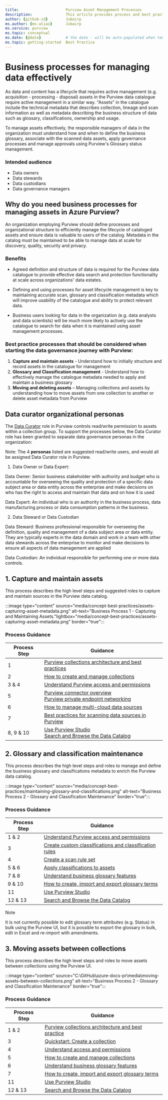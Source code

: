 ```yaml
---
title:                     Purview Asset Management Processes 
description:               This article provides process and best practice guidance to effectively manage the lifecycle of assets in the Purview catalog
author: {github-id}        Jubairp
ms.author: {ms-alias}      Jubairp
ms.service: purview
ms.topic: conceptual
ms.date: {@date}           # the date - will be auto-populated when template is first applied
ms.topic: getting-started  Best Practice
---
```

# Business processes for managing data effectively

As data and content has a lifecycle that requires active management (e.g. acquisition - processing - disposal) assets in the Purview data catalogue require active management in a similar way. "Assets" in the catalogue include the technical metadata that describes collection, lineage and scan information as well as metadata describing the business structure of data such as glossary, classifications, ownership and usage. 
 
To manage assets effectively, the responsible managers of data in the organization must understand how and when to define the business glossary, associate with the scanned data assets, apply governance processes and manage approvals using Purview's Glossary status management. 

### Intended audience

- Data owners
- Data stewards
- Data custodians
- Data governance managers

## Why do you need business processes for managing assets in Azure Purview?

An organization employing Purview should define processes and organizational structure to efficiently manage the lifecycle of cataloged assets and ensure data is valuable to users of the catalog. Metadata in the catalog must be maintained to be able to manage data at scale for discovery, quality, security and privacy. 

### Benefits

- Agreed definition and structure of data is required for the Purview data catalogue to provide effective data search and protection functionality at scale across organizations' data estates. 
 
- Defining and using processes for asset lifecycle management is key to maintaining accurate scan, glossary and classification metadata which will improve usability of the catalogue and ability to protect relevant data. 
 
- Business users looking for data in the organization (e.g. data analysts and data scientists) will be much more likely to actively use the catalogue to search for data when it is maintained using asset management processes.

### Best practice processes that should be considered when starting the data governance journey with Purview: 

1.	**Capture and maintain assets** - Understand how to initially structure and record assets in the catalogue for management 
2.	**Glossary and Classification management** - Understand how to effectively manage the catalogue metadata needed to apply and maintain a business glossary
3.	**Moving and deleting assets** – Managing collections and assets by understanding how to move assets from one collection to another or delete asset metadata from Purview

## Data curator organizational personas

The [Data Curator](https://docs.microsoft.com/en-us/azure/purview/catalog-permissions) role in Purview controls read/write permission to assets within a collection group. To support the processes below, the Data Curator role has been granted to separate data governance personas in the organization: 

Note: The 4 **personas** listed are suggested read/write users, and would all be assigned Data Curator role in Purview. 

1.	Data Owner or Data Expert:

Data Owner: Senior business stakeholder with authority and budget who is accountable for overseeing the quality and protection of a specific data subject area or data entity across the enterprise and make decisions on who has the right to access and maintain that data and on how it is used

Data Expert: An individual who is an authority in the business process, data manufacturing process or data consumption patterns in the business. 

2.	Data Steward or Data Custodian

Data Steward: Business professional responsible for overseeing the definition, quality and management of a data subject area or data entity. They are typically experts in the data domain and work in a team with other data stewards across the enterprise to monitor and make decisions to ensure all aspects of data management are applied

Data Custodian: An individual responsible for performing one or more data controls. 

## 1. Capture and maintain assets

This process describes the high level steps and suggested roles to capture and maintain sources in the Purview data catalog.

:::image type="content" source="media/concept-best-practices/assets-capturing-asset-metadata.png" alt-text="Business Process 1 - Capturing and Maintaining Assets."lightbox="media/concept-best-practices/assets-capturing-asset-metadata.png" border="true":::

### Process Guidance

| Process Step | Guidance |
| ------------ | -------- |
| 1 | [Purview collections architecture and best practices](https://docs.microsoft.com/en-us/azure/purview/concept-best-practices-collections) |  
| 2 | [How to create and manage collections](https://docs.microsoft.com/en-us/azure/purview/how-to-create-and-manage-collections)
| 3 & 4 | [Understand Purview access and permissions](https://docs.microsoft.com/en-us/azure/purview/catalog-permissions)
| 5 | [Purview connector overview](https://docs.microsoft.com/en-us/azure/purview/purview-connector-overview) <br> [Purview private endpoint networking](https://docs.microsoft.com/en-us/azure/purview/catalog-private-link) |
| 6 | [How to manage multi-cloud data sources](https://docs.microsoft.com/en-us/azure/purview/manage-data-sources)
| 7 | [Best practices for scanning data sources in Purview](https://docs.microsoft.com/en-us/azure/purview/concept-best-practices-scanning)
| 8, 9 & 10 | [Use Purview Studio](https://docs.microsoft.com/en-us/azure/purview/how-to-search-catalog)  <br>   [Search and Browse the Data Catalog](https://docs.microsoft.com/en-us/azure/purview/how-to-search-catalog)


## 2. Glossary and classification maintenance

This process describes the high level steps and roles to manage and define the business glossary and classifications metadata to enrich the Purview data catalog. 


:::image type="content" source="media/concept-best-practices/maintaining-glossary-and-classifications.png" alt-text="Business Process 2 - Glossary and Classification Maintenance" border="true":::


### Process Guidance

| Process Step | Guidance |
| ------------ | -------- |
| 1 & 2 | [Understand Purview access and permissions](https://docs.microsoft.com/en-us/azure/purview/catalog-permissions) |  
| 3 | [Create custom classifications and classification rules](https://docs.microsoft.com/en-us/azure/purview/create-a-custom-classification-and-classification-rule)
| 4 | [Create a scan rule set](https://docs.microsoft.com/en-us/azure/purview/create-a-scan-rule-set)
| 5 & 6 | [Apply classifications to assets](https://docs.microsoft.com/en-us/azure/purview/apply-classifications) 
| 7 & 8 | [Understand business glossary features](https://docs.microsoft.com/en-us/azure/purview/concept-business-glossary#glossary-vs-classification-vs-sensitivity-labels)
| 9 & 10 | [How to create, import and export glossary terms](https://docs.microsoft.com/en-us/azure/purview/concept-best-practices-scanning)
| 11 | [Use Purview Studio](https://docs.microsoft.com/en-us/azure/purview/how-to-search-catalog)    
| 12 & 13 | [Search and Browse the Data Catalog](https://docs.microsoft.com/en-us/azure/purview/how-to-search-catalog)

> [!Note]
> It is not currently possible to edit glossary term attributes (e.g. Status) in bulk using the Purview UI, but it is possible to export the glossary in bulk, edit in Excel and re-import with amendments. 

## 3. Moving assets between collections

This process describes the high level steps and roles to move assets between collections using the Purview UI. 


:::image type="content" source="C:\GitHub\azure-docs-pr\media\moving-assets-between-collections.png" alt-text="Business Process 2 - Glossary and Classification Maintenance" border="true":::

### Process Guidance

| Process Step | Guidance |
| ------------ | -------- |
| 1 & 2 | [Purview collections architecture and best practice](https://docs.microsoft.com/en-us/azure/purview/concept-best-practices-collections) |  
| 3 | [Quickstart: Create a collection](https://docs.microsoft.com/en-us/azure/purview/quickstart-create-collection)
| 4 | [Understand access and permissions](https://docs.microsoft.com/en-us/azure/purview/catalog-permissions)
| 5 | [How to create and manage collections](https://docs.microsoft.com/en-us/azure/purview/how-to-create-and-manage-collections#add-assets-to-collections) 
| 6 | [Understand business glossary features](https://docs.microsoft.com/en-us/azure/purview/concept-business-glossary#glossary-vs-classification-vs-sensitivity-labels)
| 7| [How to create, import and export glossary terms](https://docs.microsoft.com/en-us/azure/purview/concept-best-practices-scanning)
| 11 | [Use Purview Studio](https://docs.microsoft.com/en-us/azure/purview/how-to-search-catalog)    
| 12 & 13 | [Search and Browse the Data Catalog](https://docs.microsoft.com/en-us/azure/purview/how-to-search-catalog)

